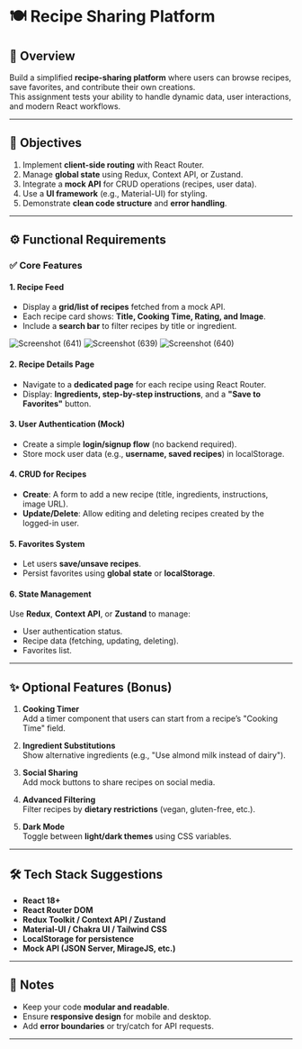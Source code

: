 # 🍽️ Recipe Sharing Platform

## 📖 Overview

Build a simplified **recipe-sharing platform** where users can browse recipes, save favorites, and contribute their own creations.  
This assignment tests your ability to handle dynamic data, user interactions, and modern React workflows.

---

## 🎯 Objectives

1. Implement **client-side routing** with React Router.
2. Manage **global state** using Redux, Context API, or Zustand.
3. Integrate a **mock API** for CRUD operations (recipes, user data).
4. Use a **UI framework** (e.g., Material-UI) for styling.
5. Demonstrate **clean code structure** and **error handling**.

---

## ⚙️ Functional Requirements

### ✅ Core Features

#### 1. Recipe Feed
- Display a **grid/list of recipes** fetched from a mock API.
- Each recipe card shows: **Title, Cooking Time, Rating, and Image**.
- Include a **search bar** to filter recipes by title or ingredient.
  
![Screenshot (641)](https://github.com/user-attachments/assets/92920f19-bd29-47f4-9b7c-83add30880ad)
![Screenshot (639)](https://github.com/user-attachments/assets/ccdafe24-ccec-4086-8647-6ee91301173b)
![Screenshot (640)](https://github.com/user-attachments/assets/7cceacd6-095f-472f-adc6-8fed5c47ffb1)



#### 2. Recipe Details Page
- Navigate to a **dedicated page** for each recipe using React Router.
- Display: **Ingredients, step-by-step instructions**, and a **"Save to Favorites"** button.

#### 3. User Authentication (Mock)
- Create a simple **login/signup flow** (no backend required).
- Store mock user data (e.g., **username, saved recipes**) in localStorage.

#### 4. CRUD for Recipes
- **Create**: A form to add a new recipe (title, ingredients, instructions, image URL).
- **Update/Delete**: Allow editing and deleting recipes created by the logged-in user.

#### 5. Favorites System
- Let users **save/unsave recipes**.
- Persist favorites using **global state** or **localStorage**.

#### 6. State Management
Use **Redux**, **Context API**, or **Zustand** to manage:
- User authentication status.
- Recipe data (fetching, updating, deleting).
- Favorites list.

---

## ✨ Optional Features (Bonus)

1. **Cooking Timer**  
   Add a timer component that users can start from a recipe’s "Cooking Time" field.

2. **Ingredient Substitutions**  
   Show alternative ingredients (e.g., "Use almond milk instead of dairy").

3. **Social Sharing**  
   Add mock buttons to share recipes on social media.

4. **Advanced Filtering**  
   Filter recipes by **dietary restrictions** (vegan, gluten-free, etc.).

5. **Dark Mode**  
   Toggle between **light/dark themes** using CSS variables.

---

## 🛠️ Tech Stack Suggestions
- **React 18+**
- **React Router DOM**
- **Redux Toolkit / Context API / Zustand**
- **Material-UI / Chakra UI / Tailwind CSS**
- **LocalStorage for persistence**
- **Mock API (JSON Server, MirageJS, etc.)**

---

## 📝 Notes
- Keep your code **modular and readable**.
- Ensure **responsive design** for mobile and desktop.
- Add **error boundaries** or try/catch for API requests.

---



